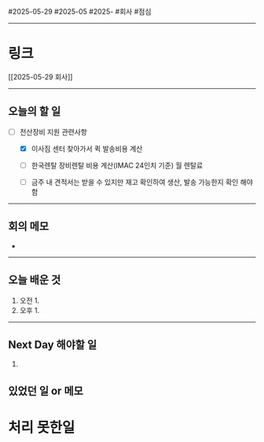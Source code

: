 #2025-05-29 #2025-05 #2025- 
#회사 #점심 

------
# 링크 
[[2025-05-29 회사]]

---
## 오늘의 할 일
- [ ] 전산장비 지원 관련사항
    - [x] 이사짐 센터 찾아가서 퀵 발송비용 계산
    - [ ] 한국렌탈 장비렌탈 비용 계산(IMAC 24인치 기준) 월 렌탈료
    - [ ] 금주 내 견적서는 받을 수 있지만 재고 확인하여 생산, 발송 가능한지 확인 해야함


---
## 회의 메모
- 
---
## 오늘 배운 것
1. 오전
    1. 
2. 오후
    1. 
---
## Next Day 해야할 일
1. 


## 있었던 일 or 메모


# 처리 못한일